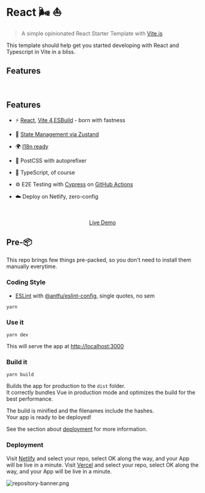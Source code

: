 # React 🌬 ⛵️

> A simple opinionated React Starter Template with [Vite.js](https://vitejs.dev/)

This template should help get you started developing with React and Typescript in Vite in a bliss.

## Features

<br>

## Features

- ⚡️ [React](https://github.com/react/react), [Vite 4](https://github.com/vitejs/vite),[ESBuild](https://github.com/evanw/esbuild) - born with fastness

- 🍍 [State Management via Zustand](https://github.com/pmndrs/zustand)
- 🌍 [I18n ready](./locales)

- 🔧 PostCSS with autoprefixer

- 🦾 TypeScript, of course

- ⚙️ E2E Testing with [Cypress](https://cypress.io/) on [GitHub Actions](https://github.com/features/actions)

- ☁️ Deploy on Netlify, zero-config

<br>

<p align='center'><a href="https://reanime.vercel.app/"> Live Demo</a><p>

## Pre-📦

This repo brings few things pre-packed, so you don't need to install them manually everytime.

### Coding Style
- [ESLint](https://eslint.org/) with [@antfu/eslint-config](https://github.com/antfu/eslint-config), single quotes, no sem

```
yarn
```

### Use it

```
yarn dev
```

This will serve the app at [http://localhost:3000](http://localhost:3000)

### Build it

```
yarn build
```

Builds the app for production to the `dist` folder.<br>
It correctly bundles Vue in production mode and optimizes the build for the best performance.

The build is minified and the filenames include the hashes.<br>
Your app is ready to be deployed!

See the section about [deployment](#deployment) for more information.

### Deployment

Visit [Netlify](https://app.netlify.com/start) and select your repo, select OK along the way, and your App will be live in a minute.
Visit [Vercel](https://vercel) and select your repo, select OK along the way, and your App will be live in a minute.

![repository-banner.png](https://res.cloudinary.com/alvarosaburido/image/upload/v1612193118/as-portfolio/Repo_Banner_kexozw.png)
